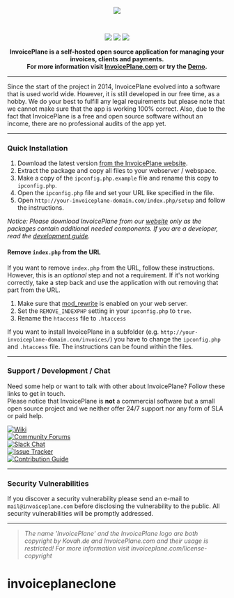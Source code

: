 <p align="center">
  <img src="/assets/core/img/logo.svg">
</p>
<p>&nbsp;</p>

<p align="center">
<a href="https://github.com/InvoicePlane/InvoicePlane/releases"><img src="https://img.shields.io/badge/dynamic/json.svg?label=Current%20Version&url=https%3A%2F%2Fapi.github.com%2Frepos%2FInvoicePlane%2FInvoicePlane%2Freleases%2Flatest&query=%24.name&colorB=%23429ae1"></a>
<a href="https://github.com/InvoicePlane/InvoicePlane/releases"><img src="https://img.shields.io/github/downloads/invoiceplane/invoiceplane/total?colorB=%23429ae1"></a>
<a href="https://translations.invoiceplane.com/project/fusioninvoice"><img src="https://img.shields.io/badge/Translations-%40%20Crowdin-429ae1"></a>
</p>

<p align="center" bgcolor="#429ae1"><b>InvoicePlane is a self-hosted open source application for managing your invoices, clients and payments.<br>
  For more information visit <a href="https://invoiceplane.com">InvoicePlane.com</a> or try the <a href="https://demo.invoiceplane.com">Demo</a>.</b></p>

---

Since the start of the project in 2014, InvoicePlane evolved into a software that is used world wide. However, it is
still developed in our free time, as a hobby. We do your best to fulfill any legal requirements but please note that we
cannot make sure that the app is working 100% correct. Also, due to the fact that InvoicePlane is a free and open
source software without an income, there are no professional audits of the app yet.

---

### Quick Installation

1. Download the latest version [from the InvoicePlane website](https://invoiceplane.com/downloads).
2. Extract the package and copy all files to your webserver / webspace.
3. Make a copy of the `ipconfig.php.example` file and rename this copy to `ipconfig.php`.
4. Open the `ipconfig.php` file and set your URL like specified in the file.
5. Open `http://your-invoiceplane-domain.com/index.php/setup` and follow the instructions.


_Notice: Please download InvoicePlane from our [website](https://invoiceplane.com/downloads) only as the packages contain additional needed components. If you are a developer, read the [development guide](CONTRIBUTING.md)._


#### Remove `index.php` from the URL

If you want to remove `index.php` from the URL, follow these instructions. However, this is an _optional_ step and not a requirement. If it's not working correctly, take a step back and use the application with out removing that part from the URL.

1. Make sure that [mod_rewrite](https://go.invoiceplane.com/apachemodrewrite) is enabled on your web server.
2. Set the `REMOVE_INDEXPHP` setting in your `ipconfig.php` to `true`.
3. Rename the `htaccess` file to `.htaccess`

If you want to install InvoicePlane in a subfolder (e.g. `http://your-invoiceplane-domain.com/invoices/`) you have to change the `ipconfig.php` and `.htaccess` file. The instructions can be found within the files.

---

### Support / Development / Chat

Need some help or want to talk with other about InvoicePlane? Follow these links to get in touch.  
Please notice that InvoicePlane is **not** a commercial software but a small open source project and we neither offer 
24/7 support nor any form of SLA or paid help.

[![Wiki](https://img.shields.io/badge/Help%3A-Official%20Wiki-429ae1.svg)](https://wiki.invoiceplane.com/)  
[![Community Forums](https://img.shields.io/badge/Help%3A-Community%20Forums-429ae1.svg)](https://community.invoiceplane.com/)  
[![Slack Chat](https://img.shields.io/badge/Development%3A-Slack%20Chat-429ae1.svg)](https://invoiceplane-slack.herokuapp.com/)  
[![Issue Tracker](https://img.shields.io/badge/Development%3A-Issue%20Tracker-429ae1.svg)](https://development.invoiceplane.com/)  
[![Contribution Guide](https://img.shields.io/badge/Development%3A-Contribution%20Guide-429ae1.svg)](CONTRIBUTING.md)  

---

### Security Vulnerabilities

If you discover a security vulnerability please send an e-mail to `mail@invoiceplane.com` before disclosing the vulnerability to the public.
All security vulnerabilities will be promptly addressed.

---

> _The name 'InvoicePlane' and the InvoicePlane logo are both copyright by Kovah.de and InvoicePlane.com
and their usage is restricted! For more information visit invoiceplane.com/license-copyright_
# invoiceplaneclone
